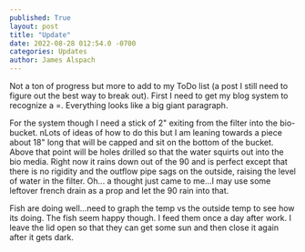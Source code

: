 ```yaml
---
published: True
layout: post
title: "Update"
date: 2022-08-28 012:54.0 -0700
categories: Updates
author: James Alspach
---
```

Not a ton of progress but more to add to my ToDo list (a post I still need to figure out the best way to break out).
First I need to get my blog system to recognize a <cr><lf>=. Everything looks like a big giant paragraph.  

For the system though I need a stick of 2" exiting from the filter into the bio-bucket. nLots of ideas of how to do this but I am leaning towards a piece about 18" long that will be capped and sit on the bottom of the bucket. Above that point will be holes drilled so that the water squirts out into the bio media. Right now it rains down out of the 90 and is perfect except that there is no rigidity and the outflow pipe sags on the outside, raising the level of water in the filter. Oh... a thought just came to me...I may use some leftover french drain as a prop and let the 90 rain into that.  

Fish are doing well...need to graph the temp vs the outside temp to see how its doing. The fish seem happy though. I feed them once a day after work. I leave the lid open so that they can get some sun and then close it again after it gets dark.  

